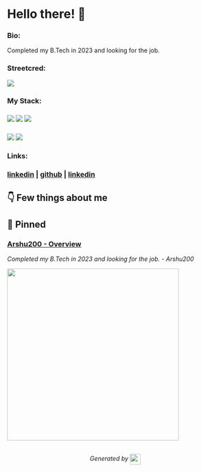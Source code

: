 
# Hello there! 👋


### Bio:

Completed my B.Tech in 2023 and looking for the job.
            

### Streetcred:

<a href="https://www.tublian.com/profile/Arshu200?ss=true"><img src="https://t74hnvwwsd.execute-api.us-east-1.amazonaws.com/dev/ft/profile/streetcred/badge/Arshu200?type=without_score"></a>

### My Stack:

### <img src="https://t74hnvwwsd.execute-api.us-east-1.amazonaws.com/dev/ft/profile/streetcred/github/tag/JavaScript"/> <img src="https://t74hnvwwsd.execute-api.us-east-1.amazonaws.com/dev/ft/profile/streetcred/github/tag/Java"/> <img src="https://t74hnvwwsd.execute-api.us-east-1.amazonaws.com/dev/ft/profile/streetcred/github/tag/Python"/>

### <img src="https://t74hnvwwsd.execute-api.us-east-1.amazonaws.com/dev/ft/profile/streetcred/github/tag/Frontend"/> <img src="https://t74hnvwwsd.execute-api.us-east-1.amazonaws.com/dev/ft/profile/streetcred/github/tag/Backend"/>

### 

### Links:

### <a href="https://www.linkedin.com/in/arshad200/">linkedin</a> | <a href="https://www.github.com/Arshu200">github</a> | <a href="">linkedin</a>

## 👇 Few things about me


<div>

            
</div>




## 📌 Pinned

<div>

<div>
<div id="pinned-card">

### <a href="https://github.com/Arshu200" target="_blank">Arshu200 - Overview</a>
*Completed my B.Tech in 2023 and looking for the job. - Arshu200*

<a href="https://github.com/Arshu200" target="_blank">
      <img src="https://avatars.githubusercontent.com/u/91214096?v=4?s=400" width="400px">
</a>
</div>
                  

<br/>      

<p align="center">
<i>Generated by <a href="https://www.tublian.com/"><img src="https://tublian-newsletter-assets.s3.amazonaws.com/just-logo.png" width="25" style="vertical-align: middle"/></i>
</p>
